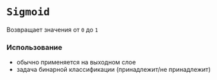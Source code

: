 # `Sigmoid`

Возвращает значения от `0` до `1`

### Использование
* обычно применяется на выходном слое
* задача бинарной классификации (принадлежит/не принадлежит)